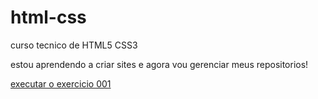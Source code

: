 # html-css
 curso tecnico de HTML5 CSS3

 estou aprendendo a criar sites e agora vou gerenciar meus repositorios!

<a href= "https://mariana549.github.io/html-css/exercicios/EX001/index.html">executar o exercicio 001</a>